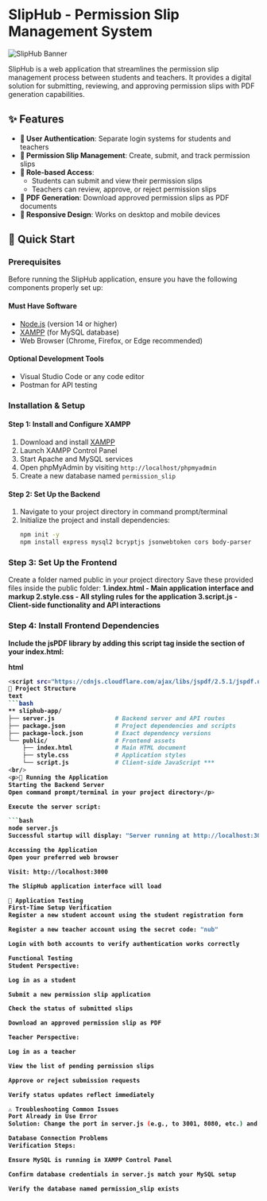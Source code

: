 # SlipHub - Permission Slip Management System

![SlipHub Banner](https://via.placeholder.com/800x200/4A90E2/FFFFFF?text=SlipHub+-+Permission+Slip+Management+System)

SlipHub is a web application that streamlines the permission slip management process between students and teachers. It provides a digital solution for submitting, reviewing, and approving permission slips with PDF generation capabilities.

## ✨ Features

- **🔐 User Authentication**: Separate login systems for students and teachers
- **📝 Permission Slip Management**: Create, submit, and track permission slips
- **👥 Role-based Access**:
  - Students can submit and view their permission slips
  - Teachers can review, approve, or reject permission slips
- **📄 PDF Generation**: Download approved permission slips as PDF documents
- **📱 Responsive Design**: Works on desktop and mobile devices

## 🚀 Quick Start

### Prerequisites

Before running the SlipHub application, ensure you have the following components properly set up:

#### Must Have Software
- [Node.js](https://nodejs.org/) (version 14 or higher)
- [XAMPP](https://www.apachefriends.org/) (for MySQL database)
- Web Browser (Chrome, Firefox, or Edge recommended)

#### Optional Development Tools
- Visual Studio Code or any code editor
- Postman for API testing

### Installation & Setup

#### Step 1: Install and Configure XAMPP
1. Download and install [XAMPP](https://www.apachefriends.org/)
2. Launch XAMPP Control Panel
3. Start Apache and MySQL services
4. Open phpMyAdmin by visiting `http://localhost/phpmyadmin`
5. Create a new database named `permission_slip`

#### Step 2: Set Up the Backend
1. Navigate to your project directory in command prompt/terminal
2. Initialize the project and install dependencies:
   ```bash
   npm init -y
   npm install express mysql2 bcryptjs jsonwebtoken cors body-parser

  ### Step 3: Set Up the Frontend
   Create a folder named public in your project directory
   Save these provided files inside the public folder:
   <b>1.index.html - Main application interface and markup
   2.style.css - All styling rules for the application
   3.script.js - Client-side functionality and API interactions<b/></br>

 ### Step 4: Install Frontend Dependencies
 Include the jsPDF library by adding this script tag inside the <head> section of your index.html:

html
```bash
<script src="https://cdnjs.cloudflare.com/ajax/libs/jspdf/2.5.1/jspdf.umd.min.js"></script>
📁 Project Structure
text
```bash
** sliphub-app/
├── server.js                 # Backend server and API routes
├── package.json              # Project dependencies and scripts
├── package-lock.json         # Exact dependency versions
└── public/                   # Frontend assets
    ├── index.html            # Main HTML document
    ├── style.css             # Application styles
    └── script.js             # Client-side JavaScript ***
<br/>
<p>🎯 Running the Application
Starting the Backend Server
Open command prompt/terminal in your project directory</p>

Execute the server script:

```bash
node server.js
Successful startup will display: "Server running at http://localhost:3000"

Accessing the Application
Open your preferred web browser

Visit: http://localhost:3000

The SlipHub application interface will load

🧪 Application Testing
First-Time Setup Verification
Register a new student account using the student registration form

Register a new teacher account using the secret code: "nub"

Login with both accounts to verify authentication works correctly

Functional Testing
Student Perspective:

Log in as a student

Submit a new permission slip application

Check the status of submitted slips

Download an approved permission slip as PDF

Teacher Perspective:

Log in as a teacher

View the list of pending permission slips

Approve or reject submission requests

Verify status updates reflect immediately

⚠️ Troubleshooting Common Issues
Port Already in Use Error
Solution: Change the port in server.js (e.g., to 3001, 8080, etc.) and update the API_BASE URL in script.js accordingly

Database Connection Problems
Verification Steps:

Ensure MySQL is running in XAMPP Control Panel

Confirm database credentials in server.js match your MySQL setup

Verify the database named permission_slip exists
